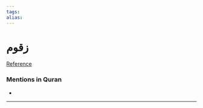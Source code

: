 ```yaml
---
tags: 
alias: 
---
```


# زقوم

[Reference](https://corpus.quran.com/concept.jsp?id=zaqqum)

### Mentions in Quran
- 

---

